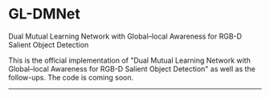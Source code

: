 # GL-DMNet
Dual Mutual Learning Network with Global–local Awareness for RGB-D Salient Object Detection


This is the official implementation of "Dual Mutual Learning Network with Global–local Awareness for RGB-D Salient Object Detection" as well as the follow-ups. The code is coming soon.
****




